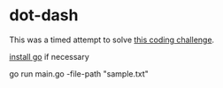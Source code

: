 # dot-dash

This was a timed attempt to solve [this coding challenge](https://www.codewars.com/kata/597eeb0136f4ae84f9000001).

[install go](https://golang.org/doc/install) if necessary

go run main.go -file-path "sample.txt"
